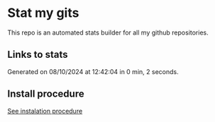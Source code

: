 # Stat my gits

This repo is an automated stats builder for all my github repositories.

## Links to stats


Generated on 08/10/2024 at 12:42:04 in 0 min, 2 seconds.

## Install procedure

[See instalation procedure](./src/install.md)
